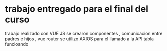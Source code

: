 # trabajo entregado para el final del curso 

trabajo realizado con VUE JS
se crearon componentes , comunicacion entre padres e hijos , 
vue router
se utilizo AXIOS para el llamado a la API
tabla funcioando


